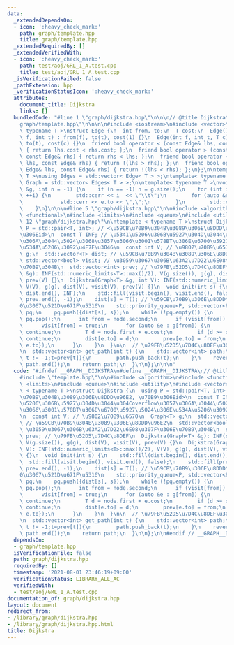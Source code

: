 ```yaml
---
data:
  _extendedDependsOn:
  - icon: ':heavy_check_mark:'
    path: graph/template.hpp
    title: graph/template.hpp
  _extendedRequiredBy: []
  _extendedVerifiedWith:
  - icon: ':heavy_check_mark:'
    path: test/aoj/GRL_1_A.test.cpp
    title: test/aoj/GRL_1_A.test.cpp
  _isVerificationFailed: false
  _pathExtension: hpp
  _verificationStatusIcon: ':heavy_check_mark:'
  attributes:
    document_title: Dijkstra
    links: []
  bundledCode: "#line 1 \"graph/dijkstra.hpp\"\n\n\n// @title Dijkstra\n#line 1 \"\
    graph/template.hpp\"\n\n\n\n#include <iostream>\n#include <vector>\n\ntemplate<\
    \ typename T >\nstruct Edge {\n  int from, to;\n  T cost;\n  Edge() {}\n  Edge(int\
    \ f, int t) : from(f), to(t), cost(1) {}\n  Edge(int f, int t, T c) : from(f),\
    \ to(t), cost(c) {}\n  friend bool operator < (const Edge& lhs, const Edge& rhs)\
    \ { return lhs.cost < rhs.cost; };\n  friend bool operator > (const Edge& lhs,\
    \ const Edge& rhs) { return rhs < lhs; };\n  friend bool operator <= (const Edge&\
    \ lhs, const Edge& rhs) { return !(lhs > rhs); };\n  friend bool operator >= (const\
    \ Edge& lhs, const Edge& rhs) { return !(lhs < rhs); };\n};\n\ntemplate< typename\
    \ T >\nusing Edges = std::vector< Edge< T > >;\ntemplate< typename T >\nusing\
    \ Graph = std::vector< Edges< T > >;\n\ntemplate< typename T >\nvoid debug(Graph<T>\
    \ &g, int n = -1) {\n    if (n == -1) n = g.size();\n    for (int i = 0; i < n;\
    \ ++i) {\n        std::cerr << i  << \"\\t\";\n        for (auto &e: g[i]) {\n\
    \            std::cerr << e.to << \",\";\n        }\n        std::cerr << std::endl;\n\
    \    }\n}\n\n\n#line 5 \"graph/dijkstra.hpp\"\n\n#include <algorithm>\n#include\
    \ <functional>\n#include <limits>\n#include <queue>\n#include <utility>\n#line\
    \ 12 \"graph/dijkstra.hpp\"\n\ntemplate < typename T >\nstruct Dijkstra {\n  using\
    \ P = std::pair<T, int>; // <\u59CB\u70B9\u304B\u3089\u306E\u8DDD\u96E2, \u70B9\
    \u306Eid>\n  const T INF; // \u5341\u5206\u306B\u5927\u304D\u3044\u304Coverflow\u3057\
    \u306A\u3044\u5024\u3068\u3057\u3066\u3001\u578BT\u306E\u6700\u5927\u5024\u306E\
    \u534A\u5206\u3092\u4F7F\u3046\n  const int V; // \u9802\u70B9\u6570\n  Graph<T>\
    \ g;\n  std::vector<T> dist; // \u59CB\u70B9\u304B\u3089\u306E\u8DDD\u96E2\n \
    \ std::vector<bool> visit; // \u3059\u3067\u306B\u63A2\u7D22\u6E08\u307F\u306E\
    \u70B9\u304B\n  std::vector<int> prev; // \u79FB\u52D5\u7D4C\u8DEF\n  Dijkstra(Graph<T>\
    \ &g): INF(std::numeric_limits<T>::max()/2), V(g.size()), g(g), dist(V), visit(V),\
    \ prev(V) {}\n  Dijkstra(Graph<T> &g, int V): INF(std::numeric_limits<T>::max()/2),\
    \ V(V), g(g), dist(V), visit(V), prev(V) {}\n  void init(int s) {\n    std::fill(dist.begin(),\
    \ dist.end(), INF);\n    std::fill(visit.begin(), visit.end(), false);\n    std::fill(prev.begin(),\
    \ prev.end(), -1);\n    dist[s] = T(); // \u59CB\u70B9\u306E\u8DDD\u96E2\u3092\
    0\u3067\u521D\u671F\u5316\n    std::priority_queue<P, std::vector<P>, std::greater<P>>\
    \ pq;\n    pq.push({dist[s], s});\n    while (!pq.empty()) {\n      P node = pq.top();\
    \ pq.pop();\n      int from = node.second;\n      if (visit[from]) continue;\n\
    \      visit[from] = true;\n      for (auto &e : g[from]) {\n        if (visit[e.to])\
    \ continue;\n        T d = node.first + e.cost;\n        if (d >= dist[e.to])\
    \ continue;\n        dist[e.to] = d;\n        prev[e.to] = from;\n        pq.push({d,\
    \ e.to});\n      }\n    }\n  }\n\n  // \u79FB\u52D5\u7D4C\u8DEF\u3092\u53D6\u5F97\
    \n  std::vector<int> get_path(int t) {\n    std::vector<int> path;\n    for(;\
    \ t != -1;t=prev[t]){\n        path.push_back(t);\n    }\n    reverse(path.begin(),\
    \ path.end());\n    return path;\n  }\n\n};\n\n\n"
  code: "#ifndef __GRAPH__DIJKSTRA\n#define __GRAPH__DIJKSTRA\n// @title Dijkstra\n\
    #include \"template.hpp\"\n\n#include <algorithm>\n#include <functional>\n#include\
    \ <limits>\n#include <queue>\n#include <utility>\n#include <vector>\n\ntemplate\
    \ < typename T >\nstruct Dijkstra {\n  using P = std::pair<T, int>; // <\u59CB\
    \u70B9\u304B\u3089\u306E\u8DDD\u96E2, \u70B9\u306Eid>\n  const T INF; // \u5341\
    \u5206\u306B\u5927\u304D\u3044\u304Coverflow\u3057\u306A\u3044\u5024\u3068\u3057\
    \u3066\u3001\u578BT\u306E\u6700\u5927\u5024\u306E\u534A\u5206\u3092\u4F7F\u3046\
    \n  const int V; // \u9802\u70B9\u6570\n  Graph<T> g;\n  std::vector<T> dist;\
    \ // \u59CB\u70B9\u304B\u3089\u306E\u8DDD\u96E2\n  std::vector<bool> visit; //\
    \ \u3059\u3067\u306B\u63A2\u7D22\u6E08\u307F\u306E\u70B9\u304B\n  std::vector<int>\
    \ prev; // \u79FB\u52D5\u7D4C\u8DEF\n  Dijkstra(Graph<T> &g): INF(std::numeric_limits<T>::max()/2),\
    \ V(g.size()), g(g), dist(V), visit(V), prev(V) {}\n  Dijkstra(Graph<T> &g, int\
    \ V): INF(std::numeric_limits<T>::max()/2), V(V), g(g), dist(V), visit(V), prev(V)\
    \ {}\n  void init(int s) {\n    std::fill(dist.begin(), dist.end(), INF);\n  \
    \  std::fill(visit.begin(), visit.end(), false);\n    std::fill(prev.begin(),\
    \ prev.end(), -1);\n    dist[s] = T(); // \u59CB\u70B9\u306E\u8DDD\u96E2\u3092\
    0\u3067\u521D\u671F\u5316\n    std::priority_queue<P, std::vector<P>, std::greater<P>>\
    \ pq;\n    pq.push({dist[s], s});\n    while (!pq.empty()) {\n      P node = pq.top();\
    \ pq.pop();\n      int from = node.second;\n      if (visit[from]) continue;\n\
    \      visit[from] = true;\n      for (auto &e : g[from]) {\n        if (visit[e.to])\
    \ continue;\n        T d = node.first + e.cost;\n        if (d >= dist[e.to])\
    \ continue;\n        dist[e.to] = d;\n        prev[e.to] = from;\n        pq.push({d,\
    \ e.to});\n      }\n    }\n  }\n\n  // \u79FB\u52D5\u7D4C\u8DEF\u3092\u53D6\u5F97\
    \n  std::vector<int> get_path(int t) {\n    std::vector<int> path;\n    for(;\
    \ t != -1;t=prev[t]){\n        path.push_back(t);\n    }\n    reverse(path.begin(),\
    \ path.end());\n    return path;\n  }\n\n};\n\n#endif // __GRAPH__DIJKSTRA"
  dependsOn:
  - graph/template.hpp
  isVerificationFile: false
  path: graph/dijkstra.hpp
  requiredBy: []
  timestamp: '2021-08-01 23:46:19+09:00'
  verificationStatus: LIBRARY_ALL_AC
  verifiedWith:
  - test/aoj/GRL_1_A.test.cpp
documentation_of: graph/dijkstra.hpp
layout: document
redirect_from:
- /library/graph/dijkstra.hpp
- /library/graph/dijkstra.hpp.html
title: Dijkstra
---
```

